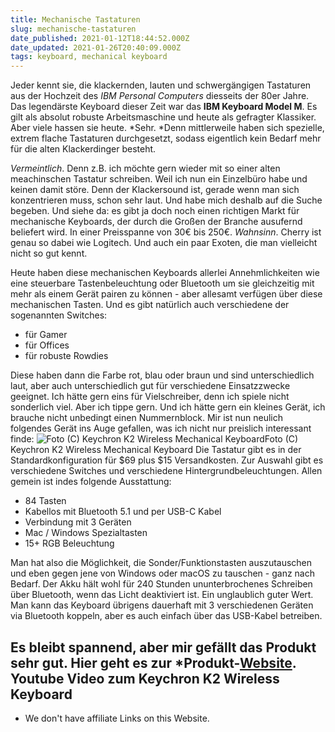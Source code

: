 ```yaml
---
title: Mechanische Tastaturen
slug: mechanische-tastaturen
date_published: 2021-01-12T18:44:52.000Z
date_updated: 2021-01-26T20:40:09.000Z
tags: keyboard, mechanical keyboard
---
```


Jeder kennt sie, die klackernden, lauten und schwergängigen Tastaturen aus der Hochzeit des *IBM Personal Computers* diesseits der 80er Jahre. Das legendärste Keyboard dieser Zeit war das **IBM Keyboard Model M**. Es gilt als absolut robuste Arbeitsmaschine und heute als gefragter Klassiker. Aber viele hassen sie heute. *Sehr. *Denn mittlerweile haben sich spezielle, extrem flache Tastaturen durchgesetzt, sodass eigentlich kein Bedarf mehr für die alten Klackerdinger besteht.

*Vermeintlich*. Denn z.B. ich möchte gern wieder mit so einer alten meachinschen Tastatur schreiben. Weil ich nun ein Einzelbüro habe und keinen damit störe. Denn der Klackersound ist, gerade wenn man sich konzentrieren muss, schon sehr laut. 
Und habe mich deshalb auf die Suche begeben. Und siehe da: es gibt ja doch noch einen richtigen Markt für mechanische Keyboards, der durch die Großen der Branche ausufernd beliefert wird. In einer Preisspanne von 30€ bis 250€. *Wahnsinn*. Cherry ist genau so dabei wie Logitech. Und auch ein paar Exoten, die man vielleicht nicht so gut kennt. 

Heute haben diese mechanischen Keyboards allerlei Annehmlichkeiten wie eine steuerbare Tastenbeleuchtung oder Bluetooth um sie gleichzeitig mit mehr als einem Gerät pairen zu können - aber allesamt verfügen über diese mechanischen Tasten. Und es gibt natürlich auch verschiedene der sogenannten Switches:

- für Gamer
- für Offices
- für robuste Rowdies

Diese haben dann die Farbe rot, blau oder braun und sind unterschiedlich laut, aber auch unterschiedlich gut für verschiedene Einsatzzwecke geeignet. Ich hätte gern eins für Vielschreiber, denn ich spiele nicht sonderlich viel. Aber ich tippe gern. Und ich hätte gern ein kleines Gerät, ich brauche nicht unbedingt einen Nummernblock. Mir ist nun neulich folgendes Gerät ins Auge gefallen, was ich nicht nur preislich interessant finde:
![Foto (C) Keychron K2 Wireless Mechanical Keyboard](__GHOST_URL__/content/images/2021/01/pf-6d224915--KeychronK2wirelessmechanicalkeyboardMacWindowsiOSAndroidKeychronGateronmechanicalswitchredbluebrowndesktopsetuphero-Edited.jpg-Kopie.jpg)Foto (C) Keychron K2 Wireless Mechanical Keyboard
Die Tastatur gibt es in der Standardkonfiguration für $69 plus $15 Versandkosten. Zur Auswahl gibt es verschiedene Switches und verschiedene Hintergrundbeleuchtungen. Allen gemein ist indes folgende Ausstattung:

- 84 Tasten
- Kabellos mit Bluetooth 5.1 und per USB-C Kabel
- Verbindung mit 3 Geräten
- Mac / Windows Spezialtasten
- 15+ RGB Beleuchtung

Man hat also die Möglichkeit, die Sonder/Funktionstasten auszutauschen und eben gegen jene von Windows oder macOS zu tauschen - ganz nach Bedarf. Der Akku hält wohl für 240 Stunden ununterbrochenes Schreiben über Bluetooth, wenn das Licht deaktiviert ist. Ein unglaublich guter Wert. Man kann das Keyboard übrigens dauerhaft mit 3 verschiedenen Geräten via Bluetooth koppeln, aber es auch einfach über das USB-Kabel betreiben. 

Es bleibt spannend, aber mir gefällt das Produkt sehr gut. Hier geht es zur *Produkt-[Website](https://www.keychron.com/products/keychron-k2-wireless-mechanical-keyboard).
Youtube Video zum Keychron K2 Wireless Keyboard
---
* We don't have affiliate Links on this Website.
